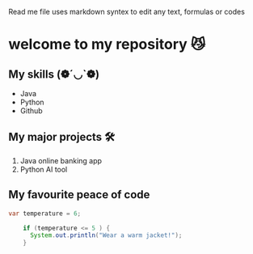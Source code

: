 Read me file uses markdown syntex to edit any text, formulas or codes


# welcome to my repository 😼


## My skills (❁´◡`❁)
- Java
- Python
- Github

## My major projects 🛠
1. Java online banking app
2. Python AI tool

## My favourite peace of code
```java
var temperature = 6;

    if (temperature <= 5 ) {
      System.out.println("Wear a warm jacket!");
    }
    
